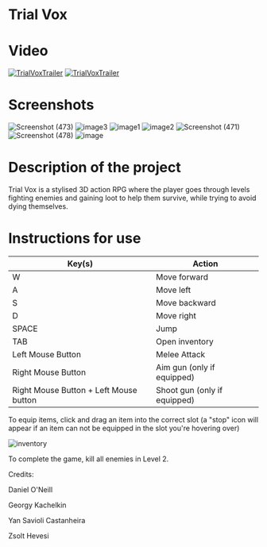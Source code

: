 # Trial Vox



# Video

[![TrialVoxTrailer](https://img.youtube.com/vi/dmLDlVRioho/0.jpg)](https://www.youtube.com/watch?v=dmLDlVRioho)
[![TrialVoxTrailer](https://img.youtube.com/vi/kbtCTc8xlCE/0.jpg)](https://www.youtube.com/watch?v=kbtCTc8xlCE)

# Screenshots
![Screenshot (473)](https://github.com/ZsoltHevesi/Voxel-RPG/assets/124164938/796ab697-9a9a-4d42-81df-f7e978ff1304)
![image3](https://github.com/ZsoltHevesi/Voxel-RPG/assets/124164938/0f4ada51-ccd0-4300-948b-123f2c547059)
![image1](https://github.com/ZsoltHevesi/Voxel-RPG/assets/124164938/291af71b-c1d4-4f16-af1c-db4389bb8255)
![image2](https://github.com/ZsoltHevesi/Voxel-RPG/assets/124164938/2dc85c3d-75cc-4d34-ab1a-b775b8d3883f)
![Screenshot (471)](https://github.com/ZsoltHevesi/Voxel-RPG/assets/124164938/90be4a76-c453-4a96-8c66-cb2e097c4382)
![Screenshot (478)](https://github.com/ZsoltHevesi/Voxel-RPG/assets/124164938/a54ad6b1-d5f2-45d7-bb50-529103dadd0d)
![image](https://github.com/ZsoltHevesi/Voxel-RPG/assets/124164938/cdca96d3-779d-4c90-a5bf-e7f8cd8a350b)


# Description of the project
Trial Vox is a stylised 3D action RPG where the player goes through levels fighting enemies and gaining loot to help them survive, while trying to avoid dying themselves. 

# Instructions for use
| Key(s) | Action |
|-----------|-----------|
| W | Move forward |
| A | Move left |
| S | Move backward |
| D | Move right |
| SPACE | Jump |
| TAB | Open inventory |
| Left Mouse Button | Melee Attack |
| Right Mouse Button | Aim gun (only if equipped) |
| Right Mouse Button + Left Mouse button | Shoot gun (only if equipped) |

To equip items, click and drag an item into the correct slot (a "stop" icon will appear if an item can not be equipped in the slot you're hovering over)

![inventory](https://github.com/ZsoltHevesi/Voxel-RPG/assets/124164938/442722b2-f3e1-41f2-b56d-4bf1d92ab4c0)


To complete the game, kill all enemies in Level 2.


Credits:

Daniel O'Neill

Georgy Kachelkin

Yan Savioli Castanheira

Zsolt Hevesi
